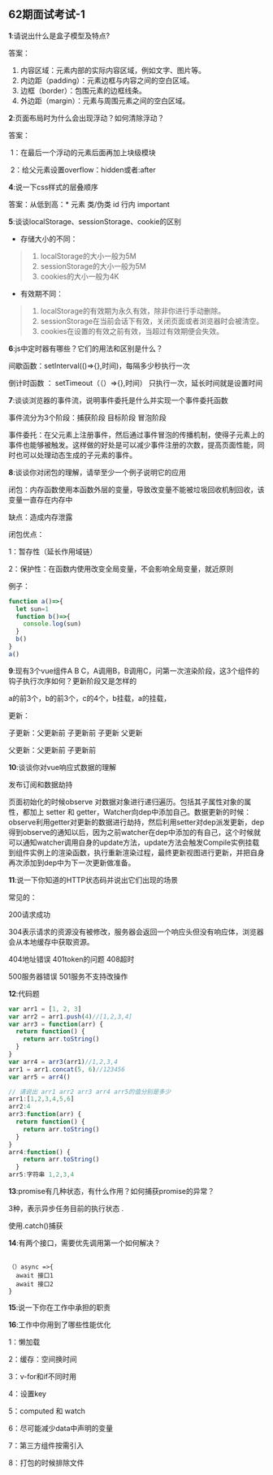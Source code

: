 ## 62期面试考试-1

**1**:请说出什么是盒子模型及特点?

答案：

1. 内容区域：元素内部的实际内容区域，例如文字、图片等。
2. 内边距（padding）：元素边框与内容之间的空白区域。
3. 边框（border）：包围元素的边框线条。
4. 外边距（margin）：元素与周围元素之间的空白区域。

**2**:页面布局时为什么会出现浮动？如何清除浮动？

答案：

​    1：在最后一个浮动的元素后面再加上块级模块

​    2：给父元素设置overflow：hidden或者:after 



**4**:说一下css样式的层叠顺序

答案：从低到高：* 元素 类/伪类 id  行内  important 

**5**:谈谈localStorage、sessionStorage、cookie的区别

- 存储大小的不同：

> 1. localStorage的大小一般为5M
> 2. sessionStorage的大小一般为5M
> 3. cookies的大小一般为4K

- 有效期不同：

> 1. localStorage的有效期为永久有效，除非你进行手动删除。
> 2. sessionStorage在当前会话下有效，关闭页面或者浏览器时会被清空。
> 3. cookies在设置的有效之前有效，当超过有效期便会失效。

**6**:js中定时器有哪些？它们的用法和区别是什么？

间歇函数：setInterval(()=>{},时间)，每隔多少秒执行一次

倒计时函数 ： setTimeout（（）=>{},时间） 只执行一次，延长时间就是设置时间

**7**:谈谈浏览器的事件流，说明事件委托是什么并实现一个事件委托函数

事件流分为3个阶段：捕获阶段  目标阶段 冒泡阶段

事件委托：在父元素上注册事件，然后通过事件冒泡的传播机制，使得子元素上的事件也能够被触发。这样做的好处是可以减少事件注册的次数，提高页面性能，同时也可以处理动态生成的子元素的事件。

**8**:谈谈你对闭包的理解，请举至少一个例子说明它的应用

闭包：内存函数使用本函数外层的变量，导致改变量不能被垃圾回收机制回收，该变量一直存在内存中

缺点：造成内存泄露

闭包优点：

 1：暂存性（延长作用域链） 

2：保护性：在函数内使用改变全局变量，不会影响全局变量，就近原则

例子：

```js
function a()=>{
  let sun=1
  function b()=>{
    console.log(sun)
  }
  b()
}
a()
```



**9**:现有3个vue组件A B C，A调用B，B调用C，问第一次渲染阶段，这3个组件的钩子执行次序如何？更新阶段又是怎样的

a的前3个，b的前3个，c的4个，b挂载，a的挂载，

更新：

子更新：父更新前 子更新前 子更新 父更新

父更新：父更新前 子更新前

**10**:谈谈你对vue响应式数据的理解

发布订阅和数据劫持

页面初始化的时候observe 对数据对象进行递归遍历。包括其子属性对象的属性，都加上 setter 和 getter，Watcher向dep中添加自己。数据更新的时候：observe利用getter对更新的数据进行劫持，然后利用setter对dep派发更新，dep得到observe的通知以后，因为之前watcher在dep中添加的有自己，这个时候就可以通知watcher调用自身的update方法，update方法会触发Compile实例挂载到组件实例上的渲染函数，执行重新渲染过程，最终更新视图进行更新，并把自身再次添加到dep中为下一次更新做准备。

**11**:说一下你知道的HTTP状态码并说出它们出现的场景

常见的：

200请求成功

304表示请求的资源没有被修改，服务器会返回一个响应头但没有响应体，浏览器会从本地缓存中获取资源。

 404地址错误  401token的问题   408超时 

500服务器错误  501服务不支持改操作

**12**:代码题

```javascript
var arr1 = [1, 2, 3]
var arr2 = arr1.push(4)//[1,2,3,4]
var arr3 = function(arr) {
  return function() {
    return arr.toString()
  }
}
var arr4 = arr3(arr1)//1,2,3,4
arr1 = arr1.concat(5, 6)//123456
var arr5 = arr4()

// 请说出 arr1 arr2 arr3 arr4 arr5的值分别是多少
arr1:[1,2,3,4,5,6]
arr2:4
arr3:function(arr) {
  return function() {
    return arr.toString()
  }
}
arr4:function() {
    return arr.toString()
  }
arr5:字符串 1,2,3,4
```

**13**:promise有几种状态，有什么作用？如何捕获promise的异常？

3种，表示异步任务目前的执行状态 .

使用.catch()捕获

**14**:有两个接口，需要优先调用第一个如何解决？

```
 
（）async =>{
  await 接口1
  await 接口2
} 
```



**15**:说一下你在工作中承担的职责



**16**:工作中你用到了哪些性能优化

1：懒加载

2：缓存：空间换时间

3：v-for和if不同时用

4：设置key

5：computed 和 watch

6：尽可能减少data中声明的变量

7：第三方组件按需引入

8：打包的时候排除文件
